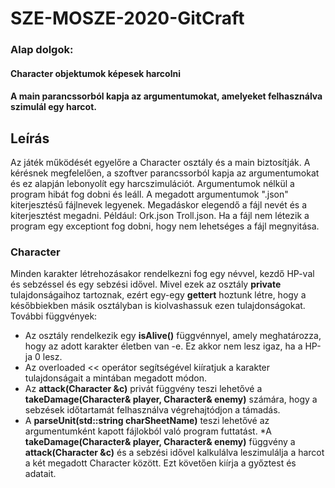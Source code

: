 SZE-MOSZE-2020-GitCraft
==========================

###  Alap dolgok:
#### Character objektumok képesek harcolni
#### A main parancssorból kapja az argumentumokat, amelyeket felhasználva szimulál egy harcot.

## Leírás
Az játék működését egyelőre a Character osztály és a main biztosítják. A kérésnek megfelelően, a szoftver parancssorból kapja az argumentumokat és ez alapján lebonyolít egy harcszimulációt. Argumentumok nélkül a program hibát fog dobni és leáll. A megadott argumentumok ".json" kiterjesztésű fájlnevek legyenek. Megadáskor elegendő a fájl nevét és a kiterjesztést megadni. Például: Ork.json Troll.json. Ha a fájl nem létezik a program egy exceptiont fog dobni, hogy nem lehetséges a fájl megnyitása.

### Character
Minden karakter létrehozásakor rendelkezni fog egy névvel, kezdő HP-val és sebzéssel és egy sebzési idővel. Mivel ezek az osztály **private** tulajdonságaihoz tartoznak, ezért egy-egy **gettert** hoztunk létre, hogy a későbbiekben másik osztályban is kiolvashassuk ezen tulajdonságokat. További függvények:
* Az osztály rendelkezik egy **isAlive()** függvénnyel, amely meghatározza, hogy az adott karakter életben van -e. Ez akkor nem lesz igaz, ha a HP-ja 0 lesz.
* Az overloaded << operátor segítségével kiíratjuk a karakter tulajdonságait a mintában megadott módon.
* Az **attack(Character &c)** privát függvény teszi lehetővé a **takeDamage(Character& player, Character& enemy)** számára, hogy a sebzések időtartamát felhasználva végrehajtódjon a támadás. 
* A **parseUnit(std::string charSheetName)** teszi lehetővé az argumentumként kapott fájlokból való program futtatást.
*A **takeDamage(Character& player, Character& enemy)** függvény a **attack(Character &c)** és a sebzési idővel kalkulálva leszimulálja a harcot a két megadott Character között. Ezt követően kiírja a győztest és adatait.